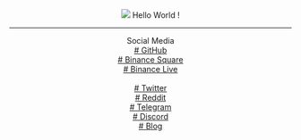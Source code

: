
<center>
<img src="#" size="10px"/>
Hello World !
</br>

<hr class="cyberpunk glitched" />
Social Media</br>
<a href="https://0xbabyalien.github.io/0xBabyAlien/" target="_blank"># GitHub</a>
</br>
<a href="https://www.binance.com/en/feed/profile/415452117" target="_blank"># Binance Square</a>
</br>
<a href="https://www.binance.me/id/live/u/27177728" target="_blank"># Binance Live</a>
</br></br>
<a href="https://twitter.com/redhonifadli" target="_blank"># Twitter</a>
</br>
<a href="https://www.reddit.com/user/0xBabyAlien" target="_blank"># Reddit</a>
</br>
<a href="https://t.me/BabyAlien_ID" target="_blank"># Telegram</a>
</br>
<a href="https://discord.com/users/633558230148055060" target="_blank"># Discord</a>
</br>
<a href="https://kampungcyberx.blogspot.com" target="_blank"># Blog </a>


</center>
</br>
